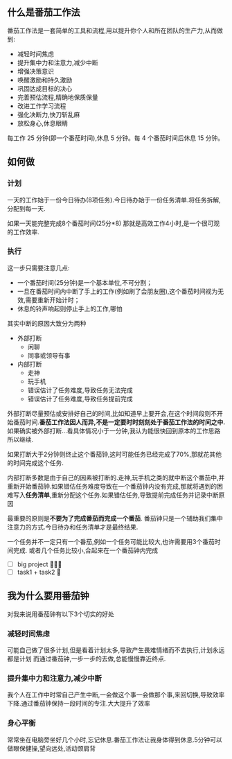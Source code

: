 ## 什么是番茄工作法

番茄工作法是一套简单的工具和流程,用以提升你个人和所在团队的生产力,从而做到:

- 减轻时间焦虑
- 提升集中力和注意力,减少中断
- 增强决策意识
- 唤醒激励和持久激励
- 巩固达成目标的决心
- 完善预估流程,精确地保质保量
- 改进工作学习流程
- 强化决断力,快刀斩乱麻
- 放松身心,休息眼睛

每工作 25 分钟(即一个番茄时间),休息 5 分钟。每 4 个番茄时间后休息 15 分钟。

## 如何做

### 计划

一天的工作始于一份今日待办(8项任务).今日待办始于一份任务清单.将任务拆解,分配到每一天.

如果一天能完整完成8个番茄时间(25分*8) 那就是高效工作4小时,是一个很可观的工作效率.

### 执行

这一步只需要注意几点:

- 一个番茄时间(25分钟)是一个基本单位,不可分割；
- 一旦在番茄时间内中断了手上的工作(例如刷了会朋友圈),这个番茄时间视为无效,需要重新开始计时；
- 休息的铃声响起则停止手上的工作,哪怕

其实中断的原因大致分为两种

- 外部打断
  - 闲聊
  - 同事或领导有事
- 内部打断
  - 走神
  - 玩手机
  - 错误估计了任务难度,导致任务无法完成
  - 错误估计了任务难度,导致任务提前完成

外部打断尽量预估或安排好自己的时间,比如知道早上要开会,在这个时间段则不开始番茄时间.**番茄工作法因人而异,不是一定要时时刻刻处于番茄工作法的时间之中.** 如果确实被外部打断...看具体情况小于一分钟,我认为能很快回到原本的工作思路所以继续.

如果打断大于2分钟则终止这个番茄钟,这时可能任务已经完成了70%,那就花其他的时间完成这个任务.

内部打断多数是由于自己的因素被打断的.走神,玩手机之类的就中断这个番茄中,并重新开始番茄钟.如果错估任务难度导致在一个番茄钟内没有完成,那就将遇到的困难写入**任务清单**,重新分配这个任务.如果错估任务,导致提前完成任务并记录中断原因

最重要的原则是**不要为了完成番茄而完成一个番茄**. 番茄钟只是一个辅助我们集中注意力的方式.今日待办和任务清单才是最终结果.

一个任务并不一定只有一个番茄,例如一个任务可能比较大,也许需要用3个番茄时间完成. 或者几个任务比较小,合起来在一个番茄钟内完成

- [ ] big project 🍅🍅🍅
- [ ] task1 + task2 🍅

## 我为什么要用番茄钟

对我来说用番茄钟有以下3个切实的好处

### 减轻时间焦虑

可能自己做了很多计划,但是看着计划太多,导致产生畏难情绪而不去执行,计划永远都是计划
而通过番茄钟,一步一步的去做,总能慢慢靠近终点.

### 提升集中力和注意力,减少中断

我个人在工作中时常自己产生中断,一会做这个事一会做那个事,来回切换,导致效率下降.通过番茄钟保持一段时间的专注.大大提升了效率

### 身心平衡

常常坐在电脑旁坐好几个小时,忘记休息.番茄工作法让我身体得到休息.5分钟可以做眼保健操,望向远处,活动颈肩背